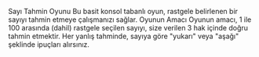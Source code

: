 Sayı Tahmin Oyunu
Bu basit konsol tabanlı oyun, rastgele belirlenen bir sayıyı tahmin etmeye çalışmanızı sağlar.
Oyunun Amacı
Oyunun amacı, 1 ile 100 arasında (dahil) rastgele seçilen sayıyı, size verilen 3 hak içinde doğru tahmin etmektir.
Her yanlış tahminde, sayıya göre "yukarı" veya "aşağı" şeklinde ipuçları alırsınız.
